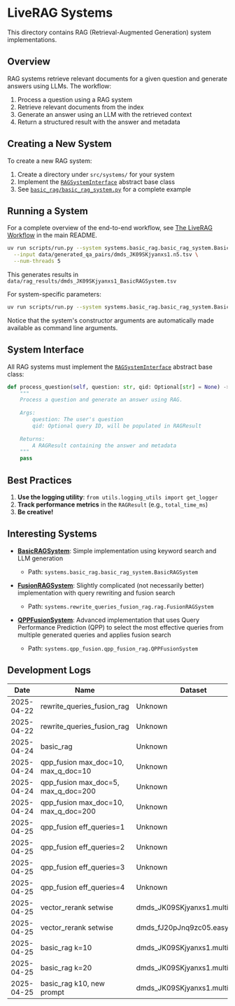 # LiveRAG Systems

This directory contains RAG (Retrieval-Augmented Generation) system implementations.

## Overview

RAG systems retrieve relevant documents for a given question and generate answers using LLMs. The workflow:

1. Process a question using a RAG system
2. Retrieve relevant documents from the index
3. Generate an answer using an LLM with the retrieved context
4. Return a structured result with the answer and metadata

## Creating a New System

To create a new RAG system:

1. Create a directory under `src/systems/` for your system
2. Implement the [`RAGSystemInterface`](./rag_system_interface.py) abstract base class
3. See [`basic_rag/basic_rag_system.py`](./basic_rag/basic_rag_system.py) for a complete example

## Running a System

For a complete overview of the end-to-end workflow, see [The LiveRAG Workflow](../../README.md#the-liverag-workflow) in the main README.

```bash
uv run scripts/run.py --system systems.basic_rag.basic_rag_system.BasicRAGSystem \
  --input data/generated_qa_pairs/dmds_JK09SKjyanxs1.n5.tsv \
  --num-threads 5
```

This generates results in `data/rag_results/dmds_JK09SKjyanxs1_BasicRAGSystem.tsv`

For system-specific parameters:

```bash
uv run scripts/run.py --system systems.basic_rag.basic_rag_system.BasicRAGSystem --help
```

Notice that the system's constructor arguments are automatically made available as command line arguments.

## System Interface

All RAG systems must implement the [`RAGSystemInterface`](./rag_system_interface.py) abstract base class:

```python
def process_question(self, question: str, qid: Optional[str] = None) -> RAGResult:
    """
    Process a question and generate an answer using RAG.
    
    Args:
        question: The user's question
        qid: Optional query ID, will be populated in RAGResult
        
    Returns:
        A RAGResult containing the answer and metadata
    """
    pass
```

## Best Practices

1. **Use the logging utility**: `from utils.logging_utils import get_logger`
2. **Track performance metrics** in the `RAGResult` (e.g., `total_time_ms`)
3. **Be creative!**

## Interesting Systems

- **[BasicRAGSystem](./basic_rag/basic_rag_system.py)**: Simple implementation using keyword search and LLM generation
  - Path: `systems.basic_rag.basic_rag_system.BasicRAGSystem`

- **[FusionRAGSystem](./rewrite_queries_fusion_rag/rag.py)**: Slightly complicated (not necessarily better) implementation with query rewriting and fusion search
  - Path: `systems.rewrite_queries_fusion_rag.rag.FusionRAGSystem`

- **[QPPFusionSystem](./qpp_fusion/qpp_fusion_rag.py)**: Advanced implementation that uses Query Performance Prediction (QPP) to select the most effective queries from multiple generated queries and applies fusion search
  - Path: `systems.qpp_fusion.qpp_fusion_rag.QPPFusionSystem`

## Development Logs

| Date | Name | Dataset | Relevance | Faithfulness |
|------|------|---------|--------------------:|----------------------:|
| 2025-04-22 | rewrite_queries_fusion_rag | Unknown | 1.57 | 0.57 |
| 2025-04-22 | rewrite_queries_fusion_rag | Unknown | 1.50 | 0.66 |
| 2025-04-24 | basic_rag | Unknown | 1.51 | 0.43 |
| 2025-04-24 | qpp_fusion max_doc=10, max_q_doc=10 | Unknown | 1.57 | 0.64 |
| 2025-04-24 | qpp_fusion max_doc=5, max_q_doc=200 | Unknown | 1.34 | 0.63 |
| 2025-04-24 | qpp_fusion max_doc=10, max_q_doc=200 | Unknown | 1.36 | 0.56 |
| 2025-04-25 | qpp_fusion eff_queries=1 | Unknown | 1.25 | 0.55 |
| 2025-04-25 | qpp_fusion eff_queries=2 | Unknown | 1.34 | 0.5 |
| 2025-04-25 | qpp_fusion eff_queries=3 | Unknown | 1.33 | 0.64 |
| 2025-04-25 | qpp_fusion eff_queries=4 | Unknown | 1.42 | 0.58 |
| 2025-04-25 | vector_rerank setwise | dmds_JK09SKjyanxs1.multi.n5.tsv | 0.6 | 0 |
| 2025-04-25 | vector_rerank setwise | dmds_fJ20pJnq9zc05.easy.n5.tsv | 1.6 | 0.4 |
| 2025-04-25 | basic_rag k=10 | dmds_JK09SKjyanxs1.multi.n5.tsv | 1.0 | 0.4 |
| 2025-04-25 | basic_rag k=20 | dmds_JK09SKjyanxs1.multi.n5.tsv | 1.0 | 0.4 |
| 2025-04-25 | basic_rag k10, new prompt | dmds_JK09SKjyanxs1.multi.n5.tsv | 1.2 | 0.8 |
